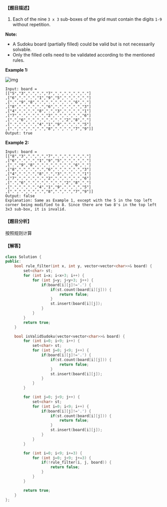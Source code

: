 #### 【题目描述】

1. Each of the nine `3 x 3` sub-boxes of the grid must contain the digits `1-9` without repetition.

**Note:**

- A Sudoku board (partially filled) could be valid but is not necessarily solvable.
- Only the filled cells need to be validated according to the mentioned rules.

 

**Example 1:**

![img](https://upload.wikimedia.org/wikipedia/commons/thumb/f/ff/Sudoku-by-L2G-20050714.svg/250px-Sudoku-by-L2G-20050714.svg.png)

```
Input: board = 
[["5","3",".",".","7",".",".",".","."]
,["6",".",".","1","9","5",".",".","."]
,[".","9","8",".",".",".",".","6","."]
,["8",".",".",".","6",".",".",".","3"]
,["4",".",".","8",".","3",".",".","1"]
,["7",".",".",".","2",".",".",".","6"]
,[".","6",".",".",".",".","2","8","."]
,[".",".",".","4","1","9",".",".","5"]
,[".",".",".",".","8",".",".","7","9"]]
Output: true
```

**Example 2:**

```
Input: board = 
[["8","3",".",".","7",".",".",".","."]
,["6",".",".","1","9","5",".",".","."]
,[".","9","8",".",".",".",".","6","."]
,["8",".",".",".","6",".",".",".","3"]
,["4",".",".","8",".","3",".",".","1"]
,["7",".",".",".","2",".",".",".","6"]
,[".","6",".",".",".",".","2","8","."]
,[".",".",".","4","1","9",".",".","5"]
,[".",".",".",".","8",".",".","7","9"]]
Output: false
Explanation: Same as Example 1, except with the 5 in the top left corner being modified to 8. Since there are two 8's in the top left 3x3 sub-box, it is invalid.
```



#### 【题目分析】

按照规则计算



#### 【解答】

```cpp
class Solution {
public:
    bool rule_filter(int x, int y, vector<vector<char>>& board) {
        set<char> st;
        for (int i=x; i<x+3; i++) {
            for (int j=y; j<y+3; j++) {
                if(board[i][j]!='.') {
                    if(st.count(board[i][j])) {
                        return false;
                    }
                    st.insert(board[i][j]);
                }
            }
        }
        return true;
    }

    bool isValidSudoku(vector<vector<char>>& board) {
        for (int i=0; i<9; i++) {
            set<char> st;
            for (int j=0; j<9; j++) {
                if(board[i][j]!='.') {
                    if(st.count(board[i][j])) {
                        return false;
                    }
                    st.insert(board[i][j]);
                }
            }
        }

        for (int j=0; j<9; j++) {
            set<char> st;
            for (int i=0; i<9; i++) {
                if(board[i][j]!='.') {
                    if(st.count(board[i][j])) {
                        return false;
                    }
                    st.insert(board[i][j]);
                }
            }
        }

        for (int i=0; i<9; i+=3) {
            for (int j=0; j<9; j+=3) {
                if(!rule_filter(i, j, board)) {
                    return false;
                }
            }
        }

        return true;
    }
};
```

